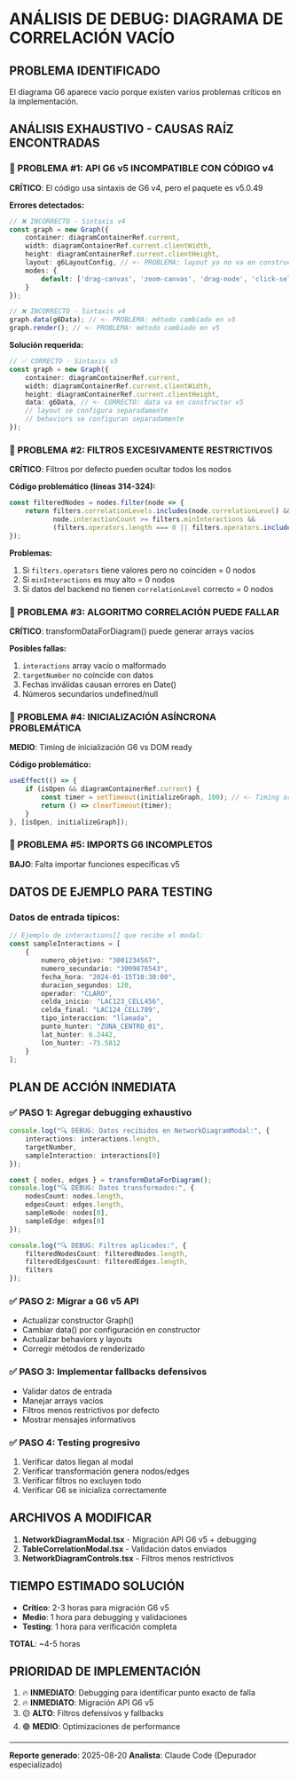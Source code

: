 # ANÁLISIS DE DEBUG: DIAGRAMA DE CORRELACIÓN VACÍO

## PROBLEMA IDENTIFICADO
El diagrama G6 aparece vacío porque existen varios problemas críticos en la implementación.

## ANÁLISIS EXHAUSTIVO - CAUSAS RAÍZ ENCONTRADAS

### 🚨 PROBLEMA #1: API G6 v5 INCOMPATIBLE CON CÓDIGO v4
**CRÍTICO**: El código usa sintaxis de G6 v4, pero el paquete es v5.0.49

**Errores detectados:**
```typescript
// ❌ INCORRECTO - Sintaxis v4
const graph = new Graph({
    container: diagramContainerRef.current,
    width: diagramContainerRef.current.clientWidth,
    height: diagramContainerRef.current.clientHeight,
    layout: g6LayoutConfig, // <- PROBLEMA: layout ya no va en constructor v5
    modes: {
        default: ['drag-canvas', 'zoom-canvas', 'drag-node', 'click-select'] // <- PROBLEMA: sintaxis cambiada
    }
});

// ❌ INCORRECTO - Sintaxis v4  
graph.data(g6Data); // <- PROBLEMA: método cambiado en v5
graph.render(); // <- PROBLEMA: método cambiado en v5
```

**Solución requerida:**
```typescript
// ✅ CORRECTO - Sintaxis v5
const graph = new Graph({
    container: diagramContainerRef.current,
    width: diagramContainerRef.current.clientWidth,
    height: diagramContainerRef.current.clientHeight,
    data: g6Data, // <- CORRECTO: data va en constructor v5
    // layout se configura separadamente
    // behaviors se configuran separadamente
});
```

### 🚨 PROBLEMA #2: FILTROS EXCESIVAMENTE RESTRICTIVOS
**CRÍTICO**: Filtros por defecto pueden ocultar todos los nodos

**Código problemático (líneas 314-324):**
```typescript
const filteredNodes = nodes.filter(node => {
    return filters.correlationLevels.includes(node.correlationLevel) &&
           node.interactionCount >= filters.minInteractions &&
           (filters.operators.length === 0 || filters.operators.includes(node.operator));
});
```

**Problemas:**
1. Si `filters.operators` tiene valores pero no coinciden = 0 nodos
2. Si `minInteractions` es muy alto = 0 nodos  
3. Si datos del backend no tienen `correlationLevel` correcto = 0 nodos

### 🚨 PROBLEMA #3: ALGORITMO CORRELACIÓN PUEDE FALLAR
**CRÍTICO**: transformDataForDiagram() puede generar arrays vacíos

**Posibles fallas:**
1. `interactions` array vacío o malformado
2. `targetNumber` no coincide con datos
3. Fechas inválidas causan errores en Date()
4. Números secundarios undefined/null

### 🚨 PROBLEMA #4: INICIALIZACIÓN ASÍNCRONA PROBLEMÁTICA
**MEDIO**: Timing de inicialización G6 vs DOM ready

**Código problemático:**
```typescript
useEffect(() => {
    if (isOpen && diagramContainerRef.current) {
        const timer = setTimeout(initializeGraph, 100); // <- Timing arbitrario
        return () => clearTimeout(timer);
    }
}, [isOpen, initializeGraph]);
```

### 🚨 PROBLEMA #5: IMPORTS G6 INCOMPLETOS
**BAJO**: Falta importar funciones específicas v5

## DATOS DE EJEMPLO PARA TESTING

### Datos de entrada típicos:
```typescript
// Ejemplo de interactions[] que recibe el modal:
const sampleInteractions = [
    {
        numero_objetivo: "3001234567",
        numero_secundario: "3009876543", 
        fecha_hora: "2024-01-15T10:30:00",
        duracion_segundos: 120,
        operador: "CLARO",
        celda_inicio: "LAC123_CELL456",
        celda_final: "LAC124_CELL789",
        tipo_interaccion: "llamada",
        punto_hunter: "ZONA_CENTRO_01",
        lat_hunter: 6.2442,
        lon_hunter: -75.5812
    }
];
```

## PLAN DE ACCIÓN INMEDIATA

### ✅ PASO 1: Agregar debugging exhaustivo
```typescript
console.log("🔍 DEBUG: Datos recibidos en NetworkDiagramModal:", {
    interactions: interactions.length,
    targetNumber,
    sampleInteraction: interactions[0]
});

const { nodes, edges } = transformDataForDiagram();
console.log("🔍 DEBUG: Datos transformados:", {
    nodesCount: nodes.length,
    edgesCount: edges.length,
    sampleNode: nodes[0],
    sampleEdge: edges[0]
});

console.log("🔍 DEBUG: Filtros aplicados:", {
    filteredNodesCount: filteredNodes.length,
    filteredEdgesCount: filteredEdges.length,
    filters
});
```

### ✅ PASO 2: Migrar a G6 v5 API
- Actualizar constructor Graph()
- Cambiar data() por configuración en constructor
- Actualizar behaviors y layouts
- Corregir métodos de renderizado

### ✅ PASO 3: Implementar fallbacks defensivos
- Validar datos de entrada
- Manejar arrays vacíos
- Filtros menos restrictivos por defecto
- Mostrar mensajes informativos

### ✅ PASO 4: Testing progresivo
1. Verificar datos llegan al modal
2. Verificar transformación genera nodos/edges
3. Verificar filtros no excluyen todo
4. Verificar G6 se inicializa correctamente

## ARCHIVOS A MODIFICAR

1. **NetworkDiagramModal.tsx** - Migración API G6 v5 + debugging
2. **TableCorrelationModal.tsx** - Validación datos enviados
3. **NetworkDiagramControls.tsx** - Filtros menos restrictivos

## TIEMPO ESTIMADO SOLUCIÓN
- **Crítico**: 2-3 horas para migración G6 v5
- **Medio**: 1 hora para debugging y validaciones  
- **Testing**: 1 hora para verificación completa

**TOTAL**: ~4-5 horas

## PRIORIDAD DE IMPLEMENTACIÓN
1. 🔥 **INMEDIATO**: Debugging para identificar punto exacto de falla
2. 🔥 **INMEDIATO**: Migración API G6 v5 
3. 🟡 **ALTO**: Filtros defensivos y fallbacks
4. 🟢 **MEDIO**: Optimizaciones de performance

---
**Reporte generado**: 2025-08-20
**Analista**: Claude Code (Depurador especializado)